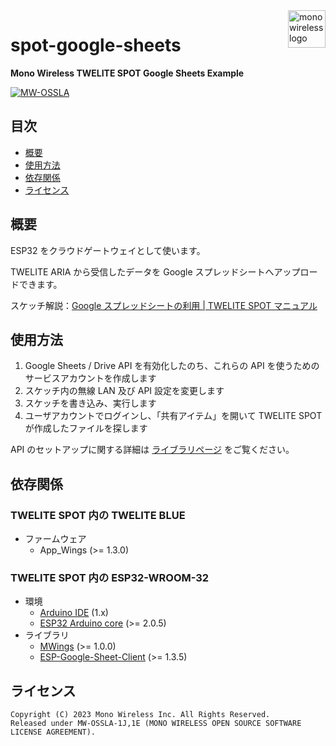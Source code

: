 <a href="https://mono-wireless.com/jp/index.html">
    <img src="https://mono-wireless.com/common/images/logo/logo-land.svg" alt="mono wireless logo" title="MONO WIRELESS" align="right" height="60" />
</a>

# spot-google-sheets

**Mono Wireless TWELITE SPOT Google Sheets Example**

[![MW-OSSLA](https://img.shields.io/badge/License-MW--OSSLA-e4007f)](LICENSE.md)

## 目次

- [概要](#概要)
- [使用方法](#使用方法)
- [依存関係](#依存関係)
- [ライセンス](#ライセンス)

## 概要

ESP32 をクラウドゲートウェイとして使います。

TWELITE ARIA から受信したデータを Google スプレッドシートへアップロードできます。

スケッチ解説：[Google スプレッドシートの利用 | TWELITE SPOT マニュアル](https://twelite.net/manuals/twelite-spot/example-sketches/advanced-examples/spot-google-sheets/latest.html)

## 使用方法

1. Google Sheets / Drive API を有効化したのち、これらの API を使うためのサービスアカウントを作成します
2. スケッチ内の無線 LAN 及び API 設定を変更します
3. スケッチを書き込み、実行します
4. ユーザアカウントでログインし、「共有アイテム」を開いて TWELITE SPOT が作成したファイルを探します

API のセットアップに関する詳細は [ライブラリページ](https://github.com/mobizt/ESP-Google-Sheet-Client#prerequisites) をご覧ください。

## 依存関係

### TWELITE SPOT 内の TWELITE BLUE

- ファームウェア
  - App_Wings (>= 1.3.0)

### TWELITE SPOT 内の ESP32-WROOM-32

- 環境
  - [Arduino IDE](https://github.com/arduino/Arduino) (1.x)
  - [ESP32 Arduino core](https://github.com/espressif/arduino-esp32) (>= 2.0.5)
- ライブラリ
  - [MWings](https://github.com/monowireless/mwings_arduino) (>= 1.0.0)
  - [ESP-Google-Sheet-Client](https://github.com/mobizt/ESP-Google-Sheet-Client) (>= 1.3.5)

## ライセンス

``` plain
Copyright (C) 2023 Mono Wireless Inc. All Rights Reserved.
Released under MW-OSSLA-1J,1E (MONO WIRELESS OPEN SOURCE SOFTWARE LICENSE AGREEMENT).
```
